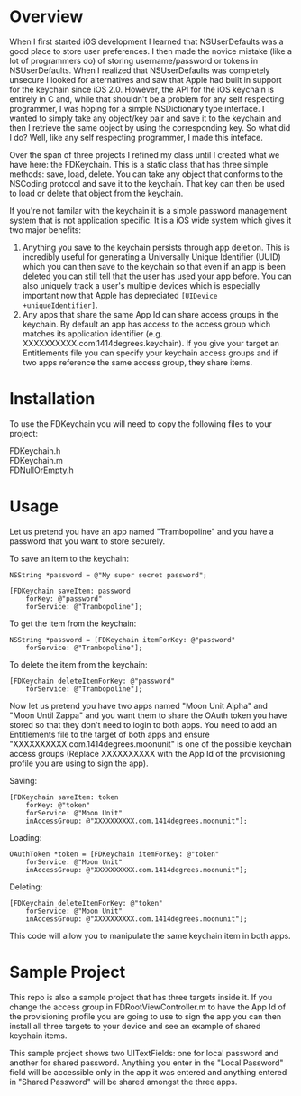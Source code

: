 Overview
========
When I first started iOS development I learned that NSUserDefaults was a good place to store user preferences. I then made the novice mistake (like a lot of programmers do) of storing username/password or tokens in NSUserDefaults. When I realized that NSUserDefaults was completely unsecure I looked for alternatives and saw that Apple had built in support for the keychain since iOS 2.0. However, the API for the iOS keychain is entirely in C and, while that shouldn't be a problem for any self respecting programmer, I was hoping for a simple NSDictionary type interface. I wanted to simply take any object/key pair and save it to the keychain and then I retrieve the same object by using the corresponding key. So what did I do? Well, like any self respecting programmer, I made this inteface.

Over the span of three projects I refined my class until I created what we have here: the FDKeychain. This is a static class that has three simple methods: save, load, delete. You can take any object that conforms to the NSCoding protocol and save it to the keychain. That key can then be used to load or delete that object from the keychain.

If you're not familar with the keychain it is a simple password management system that is not application specific. It is a iOS wide system which gives it two major benefits:

1. Anything you save to the keychain persists through app deletion. This is incredibly useful for generating a Universally Unique Identifier (UUID) which you can then save to the keychain so that even if an app is been deleted you can still tell that the user has used your app before. You can also uniquely track a user's multiple devices which is especially important now that Apple has depreciated `[UIDevice +uniqueIdentifier]`.
2. Any apps that share the same App Id can share access groups in the keychain. By default an app has access to the access group which matches its application identifier (e.g. XXXXXXXXXX.com.1414degrees.keychain). If you give your target an Entitlements file you can specify your keychain access groups and if two apps reference the same access group, they share items.

Installation
============
To use the FDKeychain you will need to copy the following files to your project:

FDKeychain.h  
FDKeychain.m  
FDNullOrEmpty.h  

Usage
=====
Let us pretend you have an app named "Trambopoline" and you have a password that you want to store securely.

To save an item to the keychain:  

	NSString *password = @"My super secret password";	

	[FDKeychain saveItem: password  
		forKey: @"password"  
		forService: @"Trambopoline"];

To get the item from the keychain:  

	NSString *password = [FDKeychain itemForKey: @"password"  
		forService: @"Trambopoline"];

To delete the item from the keychain:  

	[FDKeychain deleteItemForKey: @"password" 
		forService: @"Trambopoline"];

Now let us pretend you have two apps named "Moon Unit Alpha" and "Moon Until Zappa" and you want them to share the OAuth token you have stored so that they don't need to login to both apps. You need to add an Entitlements file to the target of both apps and ensure "XXXXXXXXXX.com.1414degrees.moonunit" is one of the possible keychain access groups (Replace XXXXXXXXXX with the App Id of the provisioning profile you are using to sign the app).

Saving:  

	[FDKeychain saveItem: token 
		forKey: @"token" 
		forService: @"Moon Unit" 
		inAccessGroup: @"XXXXXXXXXX.com.1414degrees.moonunit"];

Loading:  

	OAuthToken *token = [FDKeychain itemForKey: @"token" 
		forService: @"Moon Unit" 
		inAccessGroup: @"XXXXXXXXXX.com.1414degrees.moonunit"];

Deleting:  

	[FDKeychain deleteItemForKey: @"token" 
		forService: @"Moon Unit" 
		inAccessGroup: @"XXXXXXXXXX.com.1414degrees.moonunit"];

This code will allow you to manipulate the same keychain item in both apps.

Sample Project
==============
This repo is also a sample project that has three targets inside it. If you change the access group in FDRootViewController.m to have the App Id of the provisioning profile you are going to use to sign the app you can then install all three targets to your device and see an example of shared keychain items.

This sample project shows two UITextFields: one for local password and another for shared password. Anything you enter in the "Local Password" field will be accessible only in the app it was entered and anything entered in "Shared Password" will be shared amongst the three apps.
